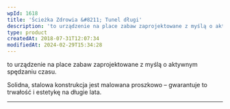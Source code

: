 ```yaml
---
wpId: 1618
title: 'Ścieżka Zdrowia &#8211; Tunel długi'
description: 'to urządzenie na place zabaw zaprojektowane z myślą o aktywnym spędzaniu czasu. Solidna, stalowa konstrukcja jest malowana proszkowo – gwarantuje to trwałość i estetykę na długie lata.'
type: product
createdAt: 2018-07-31T12:07:34
modifiedAt: 2024-02-29T15:34:28
---
```



to urządzenie na place zabaw zaprojektowane z myślą o aktywnym spędzaniu czasu.

Solidna, stalowa konstrukcja jest malowana proszkowo – gwarantuje to trwałość i estetykę na długie lata.

* * *